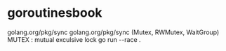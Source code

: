 # goroutinesbook
golang.org/pkg/sync
golang.org/pkg/sync (Mutex, RWMutex, WaitGroup)
MUTEX : mutual exculsive lock
go run --race .
